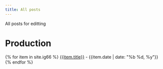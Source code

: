 ```yaml
---
title: All posts
---
```


All posts for editting

# Production

{% for item in site.ig66 %}
[{{item.title}}]({{item.url}}) - {{item.date | date: "%b %d, %y"}}
{% endfor %}
